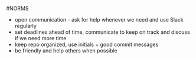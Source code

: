 #NORMS
- open communication - ask for help whenever we need and use Slack regularly
- set deadlines ahead of time, communicate to keep on track and discuss if we need more time
- keep repo organized, use initials + good commit messages
- be friendly and help others when possible
